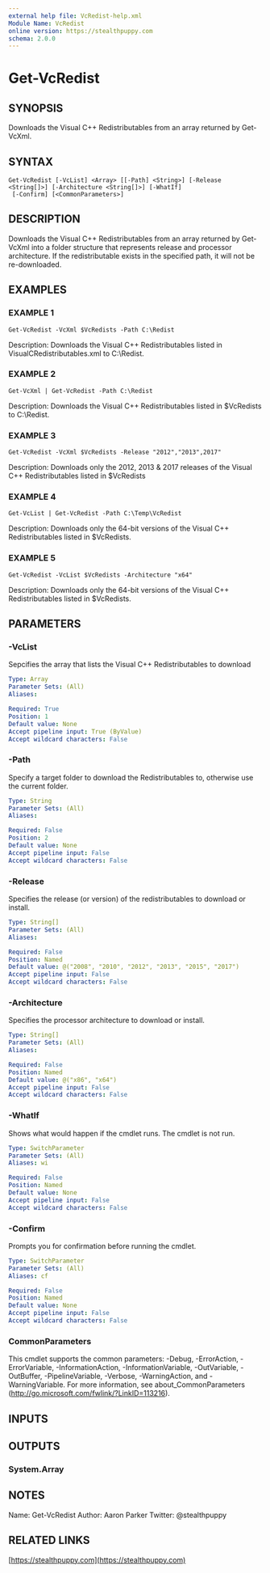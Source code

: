```yaml
---
external help file: VcRedist-help.xml
Module Name: VcRedist
online version: https://stealthpuppy.com
schema: 2.0.0
---
```


# Get-VcRedist

## SYNOPSIS
Downloads the Visual C++ Redistributables from an array returned by Get-VcXml.

## SYNTAX

```
Get-VcRedist [-VcList] <Array> [[-Path] <String>] [-Release <String[]>] [-Architecture <String[]>] [-WhatIf]
 [-Confirm] [<CommonParameters>]
```

## DESCRIPTION
Downloads the Visual C++ Redistributables from an array returned by Get-VcXml into a folder structure that represents release and processor architecture.
If the redistributable exists in the specified path, it will not be re-downloaded.

## EXAMPLES

### EXAMPLE 1
```
Get-VcRedist -VcXml $VcRedists -Path C:\Redist
```

Description:
Downloads the Visual C++ Redistributables listed in VisualCRedistributables.xml to C:\Redist.

### EXAMPLE 2
```
Get-VcXml | Get-VcRedist -Path C:\Redist
```

Description:
Downloads the Visual C++ Redistributables listed in $VcRedists to C:\Redist.

### EXAMPLE 3
```
Get-VcRedist -VcXml $VcRedists -Release "2012","2013",2017"
```

Description:
Downloads only the 2012, 2013 & 2017 releases of the  Visual C++ Redistributables listed in $VcRedists

### EXAMPLE 4
```
Get-VcList | Get-VcRedist -Path C:\Temp\VcRedist
```

Description:
Downloads only the 64-bit versions of the Visual C++ Redistributables listed in $VcRedists.

### EXAMPLE 5
```
Get-VcRedist -VcList $VcRedists -Architecture "x64"
```

Description:
Downloads only the 64-bit versions of the Visual C++ Redistributables listed in $VcRedists.

## PARAMETERS

### -VcList
Sepcifies the array that lists the Visual C++ Redistributables to download

```yaml
Type: Array
Parameter Sets: (All)
Aliases:

Required: True
Position: 1
Default value: None
Accept pipeline input: True (ByValue)
Accept wildcard characters: False
```

### -Path
Specify a target folder to download the Redistributables to, otherwise use the current folder.

```yaml
Type: String
Parameter Sets: (All)
Aliases:

Required: False
Position: 2
Default value: None
Accept pipeline input: False
Accept wildcard characters: False
```

### -Release
Specifies the release (or version) of the redistributables to download or install.

```yaml
Type: String[]
Parameter Sets: (All)
Aliases:

Required: False
Position: Named
Default value: @("2008", "2010", "2012", "2013", "2015", "2017")
Accept pipeline input: False
Accept wildcard characters: False
```

### -Architecture
Specifies the processor architecture to download or install.

```yaml
Type: String[]
Parameter Sets: (All)
Aliases:

Required: False
Position: Named
Default value: @("x86", "x64")
Accept pipeline input: False
Accept wildcard characters: False
```

### -WhatIf
Shows what would happen if the cmdlet runs.
The cmdlet is not run.

```yaml
Type: SwitchParameter
Parameter Sets: (All)
Aliases: wi

Required: False
Position: Named
Default value: None
Accept pipeline input: False
Accept wildcard characters: False
```

### -Confirm
Prompts you for confirmation before running the cmdlet.

```yaml
Type: SwitchParameter
Parameter Sets: (All)
Aliases: cf

Required: False
Position: Named
Default value: None
Accept pipeline input: False
Accept wildcard characters: False
```

### CommonParameters
This cmdlet supports the common parameters: -Debug, -ErrorAction, -ErrorVariable, -InformationAction, -InformationVariable, -OutVariable, -OutBuffer, -PipelineVariable, -Verbose, -WarningAction, and -WarningVariable. For more information, see about_CommonParameters (http://go.microsoft.com/fwlink/?LinkID=113216).

## INPUTS

## OUTPUTS

### System.Array

## NOTES
Name: Get-VcRedist
Author: Aaron Parker
Twitter: @stealthpuppy

## RELATED LINKS

[https://stealthpuppy.com](https://stealthpuppy.com)

